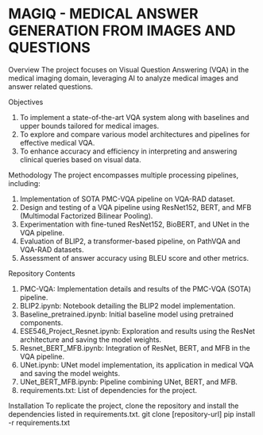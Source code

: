 # MAGIQ - MEDICAL ANSWER GENERATION FROM IMAGES AND QUESTIONS
Overview
The project focuses on Visual Question Answering (VQA) in the medical imaging domain, leveraging AI to analyze medical images and answer related questions.

Objectives
1. To implement a state-of-the-art VQA system along with baselines and upper bounds tailored for medical images.
2. To explore and compare various model architectures and pipelines for effective medical VQA.
3. To enhance accuracy and efficiency in interpreting and answering clinical queries based on visual data.

Methodology
The project encompasses multiple processing pipelines, including:
1. Implementation of SOTA PMC-VQA pipeline on VQA-RAD dataset.
2. Design and testing of a VQA pipeline using ResNet152, BERT, and MFB (Multimodal Factorized Bilinear Pooling).
3. Experimentation with fine-tuned ResNet152, BioBERT, and UNet in the VQA pipeline.
4. Evaluation of BLIP2, a transformer-based pipeline, on PathVQA and VQA-RAD datasets.
5. Assessment of answer accuracy using BLEU score and other metrics.

Repository Contents
1. PMC-VQA: Implementation details and results of the PMC-VQA (SOTA) pipeline.
2. BLIP2.ipynb: Notebook detailing the BLIP2 model implementation.
3. Baseline_pretrained.ipynb: Initial baseline model using pretrained components.
4. ESE546_Project_Resnet.ipynb: Exploration and results using the ResNet architecture and saving the model weights.
5. Resnet_BERT_MFB.ipynb: Integration of ResNet, BERT, and MFB in the VQA pipeline.
6. UNet.ipynb: UNet model implementation, its application in medical VQA and saving the model weights.
7. UNet_BERT_MFB.ipynb: Pipeline combining UNet, BERT, and MFB.
8. requirements.txt: List of dependencies for the project.

Installation
To replicate the project, clone the repository and install the dependencies listed in requirements.txt.
git clone [repository-url]
pip install -r requirements.txt


